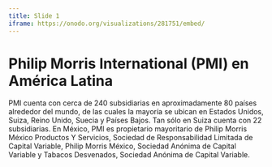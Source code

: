 ```yaml
---
title: Slide 1
iframe: https://onodo.org/visualizations/281751/embed/
---
```


# Philip Morris International (PMI) en América Latina

PMI cuenta con cerca de 240 subsidiarias en aproximadamente 80 países alrededor del mundo, de las cuales la mayoría se ubican en Estados Unidos, Suiza, Reino Unido, Suecia y Países Bajos. Tan
sólo en Suiza cuenta con 22 subsidiarias. En México, PMI es propietario mayoritario de Philip Morris México Productos Y Servicios, Sociedad de Responsabilidad Limitada de Capital Variable,
Philip Morris México, Sociedad Anónima de Capital Variable y Tabacos Desvenados, Sociedad Anónima de Capital Variable.
